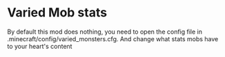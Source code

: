 # Varied Mob stats

By default this mod does nothing, you need to open the config file in .minecraft/config/varied_monsters.cfg.
And change what stats mobs have to your heart's content
